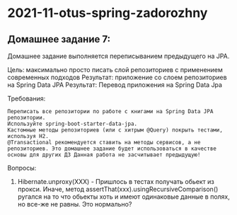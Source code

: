 # 2021-11-otus-spring-zadorozhny

## Домашнее задание 7:

Домашнее задание выполняется переписыванием предыдущего на JPA.

Цель: максимально просто писать слой репозиториев с применением современных подходов
      Результат: приложение со слоем репозиториев на Spring Data JPA
Результат: Перевод приложения на Spring Data Jpa

Требования:

    Переписать все репозитории по работе с книгами на Spring Data JPA репозитории.
    Используйте spring-boot-starter-data-jpa.
    Кастомные методы репозиториев (или с хитрым @Query) покрыть тестами, используя H2.
    @Transactional рекомендуется ставить на методы сервисов, а не репозиториев. Это домашнее задание будет использоваться в качестве основы для других ДЗ Данная работа не засчитывает предыдущую!



Вопросы:
 1. Hibernate.unproxy(ХХХ) - Пришлось в тестах получать обьект из прокси. Иначе, метод assertThat(ххх).usingRecursiveComparison() ругался на то что обьекты хоть и имеют одинаковые данные в полях,
  но все-же не равны. Это нормально?
  